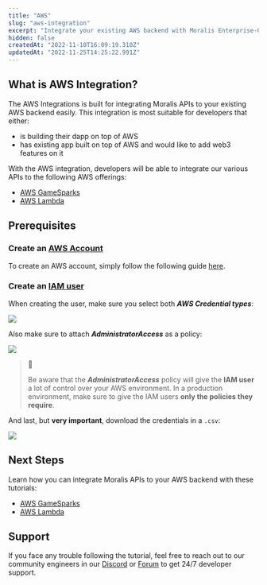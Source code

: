 ```yaml
---
title: "AWS"
slug: "aws-integration"
excerpt: "Integrate your existing AWS backend with Moralis Enterprise-Grade Web3 APIs to build highly-performant and scalable dapps. You have options to integrate with several AWS offerings:\n- AWS GameSparks\n- AWS Lambda"
hidden: false
createdAt: "2022-11-10T16:09:19.310Z"
updatedAt: "2022-11-25T14:25:22.991Z"
---
```

## What is AWS Integration?

The AWS Integrations is built for integrating Moralis APIs to your existing AWS backend easily. This integration is most suitable for developers that either:

- is building their dapp on top of AWS
- has existing app built on top of AWS and would like to add web3 features on it

With the AWS integration, developers will be able to integrate our various APIs to the following AWS offerings:

- [AWS GameSparks](https://docs.moralis.io/docs/aws-gamesparks-integration-with-unity)
- [AWS Lambda](https://docs.moralis.io/docs/using-aws-lambda)

## Prerequisites

### Create an [AWS Account](https://docs.aws.amazon.com/accounts/latest/reference/manage-acct-creating.html)

To create an AWS account, simply follow the following guide [here](https://docs.aws.amazon.com/accounts/latest/reference/manage-acct-creating.html).

### Create an [IAM user](https://docs.aws.amazon.com/IAM/latest/UserGuide/id_users_create.html#id_users_create_console)

When creating the user, make sure you select both **_AWS Credential types_**:

![](https://files.readme.io/c817a0e-image.png)

Also make sure to attach **_AdministratorAccess_** as a policy:

![](https://files.readme.io/34621f7-image.png)



> 🚧 
> 
> Be aware that the **_AdministratorAccess_** policy will give the **IAM user** a lot of control over your AWS environment. In a production environment, make sure to give the IAM users **only the policies they require**.

And last, but **very important**, download the credentials in a `.csv`:

![](https://files.readme.io/2f88fdb-image.png)

## Next Steps

Learn how you can integrate Moralis APIs to your AWS backend with these tutorials:

- [AWS GameSparks](https://docs.moralis.io/docs/aws-gamesparks-integration-with-unity)
- [AWS Lambda](https://docs.moralis.io/docs/using-aws-lambda)

## Support

If you face any trouble following the tutorial, feel free to reach out to our community engineers in our [Discord](https://moralis.io/discord) or [Forum](https://forum.moralis.io/) to get 24/7 developer support.